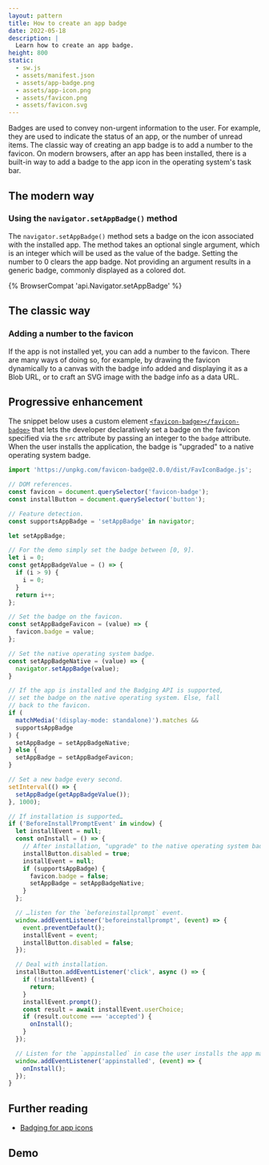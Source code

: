 ```yaml
---
layout: pattern
title: How to create an app badge
date: 2022-05-18
description: |
  Learn how to create an app badge.
height: 800
static:
  - sw.js
  - assets/manifest.json
  - assets/app-badge.png
  - assets/app-icon.png
  - assets/favicon.png
  - assets/favicon.svg
---
```


Badges are used to convey non-urgent information to the user. For example,
they are used to indicate the status of an app, or the number of unread items.
The classic way of creating an app badge is to add a number to the favicon.
On modern browsers, after an app has been installed, there is a built-in way
to add a badge to the app icon in the operating system's task bar.

## The modern way

### Using the `navigator.setAppBadge()` method

The `navigator.setAppBadge()` method sets a badge on the icon associated with
the installed app. The method takes an optional single argument, which is
an integer which will be used as the value of the badge. Setting the number to 0
clears the app badge. Not providing an argument results in a generic badge, commonly
displayed as a colored dot.

{% BrowserCompat 'api.Navigator.setAppBadge' %}

## The classic way

### Adding a number to the favicon

If the app is not installed yet, you can add a number to the favicon. There are many
ways of doing so, for example, by drawing the favicon dynamically to a canvas with
the badge info added and displaying it as a Blob URL, or to craft an SVG image with
the badge info as a data URL.

## Progressive enhancement

The snippet below uses a custom element
[`<favicon-badge></favicon-badge>`](https://github.com/fallaciousreasoning/badgable-favicon#readme)
that lets the developer declaratively set a badge on the favicon specified via the `src` attribute
by passing an integer to the `badge` attribute. When the user installs the application, the badge
is "upgraded" to a native operating system badge.

```js
import 'https://unpkg.com/favicon-badge@2.0.0/dist/FavIconBadge.js';

// DOM references.
const favicon = document.querySelector('favicon-badge');
const installButton = document.querySelector('button');

// Feature detection.
const supportsAppBadge = 'setAppBadge' in navigator;

let setAppBadge;

// For the demo simply set the badge between [0, 9].
let i = 0;
const getAppBadgeValue = () => {
  if (i > 9) {
    i = 0;
  }
  return i++;
};

// Set the badge on the favicon.
const setAppBadgeFavicon = (value) => {
  favicon.badge = value;
};

// Set the native operating system badge.
const setAppBadgeNative = (value) => {
  navigator.setAppBadge(value);
}

// If the app is installed and the Badging API is supported,
// set the badge on the native operating system. Else, fall
// back to the favicon.
if (
  matchMedia('(display-mode: standalone)').matches &&
  supportsAppBadge
) {
  setAppBadge = setAppBadgeNative;
} else {
  setAppBadge = setAppBadgeFavicon;
}

// Set a new badge every second.
setInterval(() => {
  setAppBadge(getAppBadgeValue());
}, 1000);

// If installation is supported…
if ('BeforeInstallPromptEvent' in window) {
  let installEvent = null;
  const onInstall = () => {
    // After installation, "upgrade" to the native operating system badge.
    installButton.disabled = true;
    installEvent = null;
    if (supportsAppBadge) {
      favicon.badge = false;
      setAppBadge = setAppBadgeNative;
    }
  };

  // …listen for the `beforeinstallprompt` event.
  window.addEventListener('beforeinstallprompt', (event) => {
    event.preventDefault();
    installEvent = event;
    installButton.disabled = false;
  });

  // Deal with installation.
  installButton.addEventListener('click', async () => {
    if (!installEvent) {
      return;
    }
    installEvent.prompt();
    const result = await installEvent.userChoice;
    if (result.outcome === 'accepted') {
      onInstall();
    }
  });

  // Listen for the `appinstalled` in case the user installs the app manually.
  window.addEventListener('appinstalled', (event) => {
    onInstall();
  });
}
```

## Further reading

- [Badging for app icons](badging-api/)

## Demo
